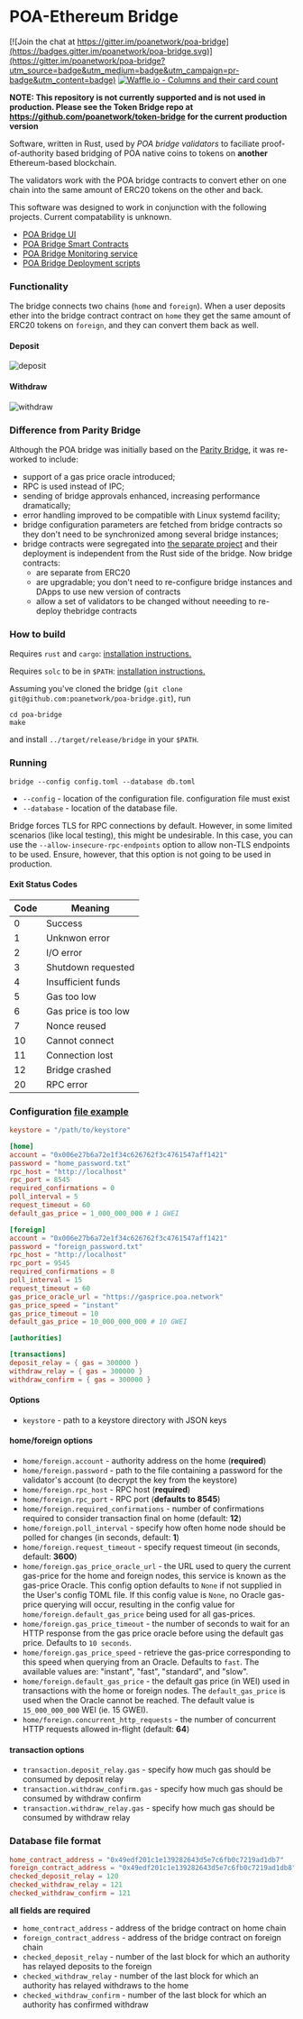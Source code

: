 # POA-Ethereum Bridge

[![Join the chat at https://gitter.im/poanetwork/poa-bridge](https://badges.gitter.im/poanetwork/poa-bridge.svg)](https://gitter.im/poanetwork/poa-bridge?utm_source=badge&utm_medium=badge&utm_campaign=pr-badge&utm_content=badge)
[![Waffle.io - Columns and their card count](https://badge.waffle.io/poanetwork/poa-bridge.svg?columns=all)](https://waffle.io/poanetwork/poa-bridge)

**NOTE: This repository is not currently supported and is not used in production. Please see the Token Bridge repo at https://github.com/poanetwork/token-bridge for the current production version**


Software, written in Rust, used by *POA bridge validators* to faciliate proof-of-authority based bridging of POA native coins to tokens on **another** Ethereum-based blockchain.

The validators work with the POA bridge contracts to convert ether on one chain into the same amount of ERC20 tokens on the other and back.

This software was designed to work in conjunction with the following projects. Current compatability is unknown.

* [POA Bridge UI](https://github.com/poanetwork/bridge-ui)
* [POA Bridge Smart Contracts](https://github.com/poanetwork/poa-bridge-contracts)
* [POA Bridge Monitoring service](https://github.com/poanetwork/bridge-monitor)
* [POA Bridge Deployment scripts](https://github.com/poanetwork/deployment-bridge)

### Functionality

The bridge connects two chains (`home` and `foreign`). When a user deposits ether into the
bridge contract contract on `home` they get the same amount of ERC20 tokens on `foreign`,
and they can convert them back as well.

#### Deposit

![deposit](./res/deposit.png)

#### Withdraw

![withdraw](./res/withdraw.png)

### Difference from Parity Bridge

Although the POA bridge was initially based on the [Parity Bridge](https://github.com/paritytech/parity-bridge), it
was re-worked to include:
  * support of a gas price oracle introduced;
  * RPC is used instead of IPC;
  * sending of bridge approvals enhanced, increasing performance dramatically;
  * error handling improved to be compatible with Linux systemd facility;
  * bridge configuration parameters are fetched from bridge contracts so they don't need to be synchronized among several bridge instances; 
  * bridge contracts were segregated into [the separate project](https://github.com/poanetwork/poa-bridge-contracts) and their deployment
    is independent from the Rust side of the bridge. Now bridge contracts:
    * are separate from ERC20 
    * are upgradable; you don't need to re-configure bridge instances and DApps to use new version of contracts
    * allow a set of validators to be changed without neeeding to re-deploy thebridge contracts 

### How to build 

Requires `rust` and `cargo`: [installation instructions.](https://www.rust-lang.org/en-US/install.html)

Requires `solc` to be in `$PATH`: [installation instructions.](https://solidity.readthedocs.io/en/develop/installing-solidity.html)

Assuming you've cloned the bridge (`git clone git@github.com:poanetwork/poa-bridge.git`), run

```
cd poa-bridge
make
```

and install `../target/release/bridge` in your `$PATH`.

### Running

```
bridge --config config.toml --database db.toml
```

- `--config` - location of the configuration file. configuration file must exist
- `--database` - location of the database file.

Bridge forces TLS for RPC connections by default. However, in some limited scenarios (like local testing),
this might be undesirable. In this case, you can use the `--allow-insecure-rpc-endpoints` option to allow non-TLS
endpoints to be used. Ensure, however, that this option is not going to be used in production.


#### Exit Status Codes

| Code | Meaning              |
|------|----------------------|
|    0 | Success              |
|    1 | Unknwon error        |
|    2 | I/O error            |
|    3 | Shutdown requested   |
|    4 | Insufficient funds   |
|    5 | Gas too low          |
|    6 | Gas price is too low |
|    7 | Nonce reused         |
|   10 | Cannot connect       |
|   11 | Connection lost      |
|   12 | Bridge crashed       |
|   20 | RPC error            |

### Configuration [file example](./examples/config.toml)

```toml
keystore = "/path/to/keystore"

[home]
account = "0x006e27b6a72e1f34c626762f3c4761547aff1421"
password = "home_password.txt"
rpc_host = "http://localhost"
rpc_port = 8545
required_confirmations = 0
poll_interval = 5
request_timeout = 60
default_gas_price = 1_000_000_000 # 1 GWEI

[foreign]
account = "0x006e27b6a72e1f34c626762f3c4761547aff1421"
password = "foreign_password.txt"
rpc_host = "http://localhost"
rpc_port = 9545
required_confirmations = 8
poll_interval = 15
request_timeout = 60
gas_price_oracle_url = "https://gasprice.poa.network"
gas_price_speed = "instant"
gas_price_timeout = 10
default_gas_price = 10_000_000_000 # 10 GWEI

[authorities]

[transactions]
deposit_relay = { gas = 300000 }
withdraw_relay = { gas = 300000 }
withdraw_confirm = { gas = 300000 }
```

#### Options

- `keystore` - path to a keystore directory with JSON keys  

#### home/foreign options

- `home/foreign.account` - authority address on the home (**required**)
- `home/foreign.password` - path to the file containing a password for the validator's account (to decrypt the key from the keystore)
- `home/foreign.rpc_host` - RPC host (**required**)
- `home/foreign.rpc_port` - RPC port (**defaults to 8545**)
- `home/foreign.required_confirmations` - number of confirmations required to consider transaction final on home (default: **12**)
- `home/foreign.poll_interval` - specify how often home node should be polled for changes (in seconds, default: **1**)
- `home/foreign.request_timeout` - specify request timeout (in seconds, default: **3600**)
- `home/foreign.gas_price_oracle_url` - the URL used to query the current gas-price for the home and foreign nodes, this service is known as the gas-price Oracle. This config option defaults to `None` if not supplied in the User's config TOML file. If this config value is `None`, no Oracle gas-price querying will occur, resulting in the config value for `home/foreign.default_gas_price` being used for all gas-prices.
- `home/foreign.gas_price_timeout` - the number of seconds to wait for an HTTP response from the gas price oracle before using the default gas price. Defaults to `10 seconds`.
- `home/foreign.gas_price_speed` - retrieve the gas-price corresponding to this speed when querying from an Oracle. Defaults to `fast`. The available values are: "instant", "fast", "standard", and "slow".
- `home/foreign.default_gas_price` - the default gas price (in WEI) used in transactions with the home or foreign nodes. The `default_gas_price` is used when the Oracle cannot be reached. The default value is `15_000_000_000` WEI (ie. 15 GWEI).
- `home/foreign.concurrent_http_requests` - the number of concurrent HTTP requests allowed in-flight (default: **64**)

#### transaction options

- `transaction.deposit_relay.gas` - specify how much gas should be consumed by deposit relay
- `transaction.withdraw_confirm.gas` - specify how much gas should be consumed by withdraw confirm
- `transaction.withdraw_relay.gas` - specify how much gas should be consumed by withdraw relay

### Database file format

```toml
home_contract_address = "0x49edf201c1e139282643d5e7c6fb0c7219ad1db7"
foreign_contract_address = "0x49edf201c1e139282643d5e7c6fb0c7219ad1db8"
checked_deposit_relay = 120
checked_withdraw_relay = 121
checked_withdraw_confirm = 121
```

**all fields are required**

- `home_contract_address` - address of the bridge contract on home chain
- `foreign_contract_address` - address of the bridge contract on foreign chain
- `checked_deposit_relay` - number of the last block for which an authority has relayed deposits to the foreign
- `checked_withdraw_relay` - number of the last block for which an authority has relayed withdraws to the home
- `checked_withdraw_confirm` - number of the last block for which an authority has confirmed withdraw

